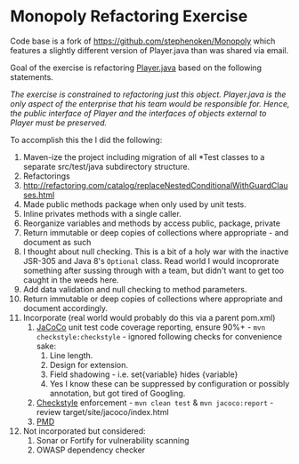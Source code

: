 # Monopoly Refactoring Exercise 

Code base is a fork of https://github.com/stephenoken/Monopoly which features a slightly different version of Player.java than was shared via email.

Goal of the exercise is refactoring [Player.java](src/main/java/edu/ncsu.monopoly/Player.java) based on the following statements. 

*The exercise is constrained to refactoring just this object. Player.java is the only aspect of the enterprise that his team would be responsible for. Hence, the public interface of Player and the interfaces of objects external to Player must be preserved.*

To accomplish this the I did the following: 

 1. Maven-ize the project including migration of all *Test classes to a separate src/test/java subdirectory structure.
 1. Refactorings 
   1. http://refactoring.com/catalog/replaceNestedConditionalWithGuardClauses.html
   1. Made public methods package when only used by unit tests. 
   1. Inline privates methods with a single caller. 
   1. Reorganize variables and methods by access public, package, private  
   1. Return immutable or deep copies of collections where appropriate - and document as such
 1. I thought about null checking. This is a bit of a holy war with the inactive JSR-305 and Java 8's `Optional` class. Read world I would incoprorate something after sussing through with a team, but didn't want to get too caught in the weeds here. 
 1. Add data validation and null checking to method parameters.
 1. Return immutable or deep copies of collections where appropriate and document accordingly. 
 1. Incorporate (real world would probably do this via a parent pom.xml) 
    1. [JaCoCo](http://www.eclemma.org/jacoco/trunk/index.html) unit test code coverage reporting, ensure 90%+ - `mvn checkstyle:checkstyle` - ignored following checks for convenience sake:
        1. Line length. 
        1. Design for extension. 
        1. Field shadowing - i.e. set{variable} hides {variable}
        1. Yes I know these can be suppressed by configuration or possibly annotation, but got tired of Googling. 
    1. [Checkstyle](https://maven.apache.org/plugins/maven-checkstyle-plugin/) enforcement - `mvn clean test` & `mvn jacoco:report` - review target/site/jacoco/index.html
    1. [PMD](https://pmd.github.io/) 
 1. Not incorporated but considered:
    1. Sonar or Fortify for vulnerability scanning 
    1. OWASP dependency checker  
 